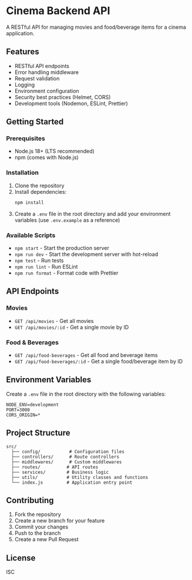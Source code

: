 # Cinema Backend API

A RESTful API for managing movies and food/beverage items for a cinema application.

## Features

- RESTful API endpoints
- Error handling middleware
- Request validation
- Logging
- Environment configuration
- Security best practices (Helmet, CORS)
- Development tools (Nodemon, ESLint, Prettier)

## Getting Started

### Prerequisites

- Node.js 18+ (LTS recommended)
- npm (comes with Node.js)

### Installation

1. Clone the repository
2. Install dependencies:
   ```bash
   npm install
   ```
3. Create a `.env` file in the root directory and add your environment variables (use `.env.example` as a reference)

### Available Scripts

- `npm start` - Start the production server
- `npm run dev` - Start the development server with hot-reload
- `npm test` - Run tests
- `npm run lint` - Run ESLint
- `npm run format` - Format code with Prettier

## API Endpoints

### Movies

- `GET /api/movies` - Get all movies
- `GET /api/movies/:id` - Get a single movie by ID

### Food & Beverages

- `GET /api/food-beverages` - Get all food and beverage items
- `GET /api/food-beverages/:id` - Get a single food/beverage item by ID

## Environment Variables

Create a `.env` file in the root directory with the following variables:

```
NODE_ENV=development
PORT=3000
CORS_ORIGIN=*
```

## Project Structure

```
src/
  ├── config/           # Configuration files
  ├── controllers/      # Route controllers
  ├── middlewares/      # Custom middlewares
  ├── routes/          # API routes
  ├── services/        # Business logic
  ├── utils/           # Utility classes and functions
  └── index.js         # Application entry point
```

## Contributing

1. Fork the repository
2. Create a new branch for your feature
3. Commit your changes
4. Push to the branch
5. Create a new Pull Request

## License

ISC
